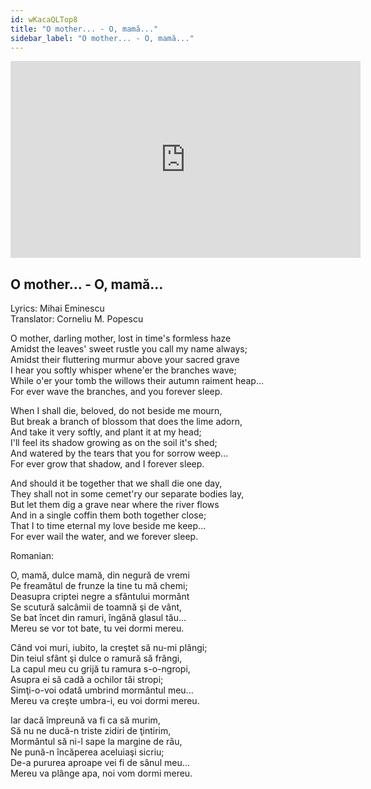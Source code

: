 ```yaml
---
id: wKacaQLTop8
title: "O mother... - O, mamă..."
sidebar_label: "O mother... - O, mamă..."
---
```


<div class="video-float-container">
  <iframe
    width="560"
    height="315"
    src="https://www.youtube.com/embed/wKacaQLTop8"
    title="YouTube video player"
    frameborder="0"
    allow="accelerometer; autoplay; clipboard-write; encrypted-media; gyroscope; picture-in-picture; web-share"
    referrerpolicy="strict-origin-when-cross-origin"
    allowfullscreen
  ></iframe>
</div>

## O mother... - O, mamă...

Lyrics: Mihai Eminescu  
Translator: Corneliu M. Popescu

O mother, darling mother, lost in time's formless haze   
Amidst the leaves' sweet rustle you call my name always;   
Amidst their fluttering murmur above your sacred grave    
I hear you softly whisper whene'er the branches wave;   
While o'er your tomb the willows their autumn raiment heap...   
For ever wave the branches, and you forever sleep. 

When I shall die, beloved, do not beside me mourn,   
But break a branch of blossom that does the lime adorn,   
And take it very softly, and plant it at my head;   
I'll feel its shadow growing as on the soil it's shed;   
And watered by the tears that you for sorrow weep...   
For ever grow that shadow, and I forever sleep. 

And should it be together that we shall die one day,   
They shall not in some cemet'ry our separate bodies lay,   
But let them dig a grave near where the river flows   
And in a single coffin them both together close;   
That I to time eternal my love beside me keep...   
For ever wail the water, and we forever sleep. 

Romanian:

O, mamă, dulce mamă, din negură de vremi  
Pe freamătul de frunze la tine tu mă chemi;  
Deasupra criptei negre a sfântului mormânt  
Se scutură salcâmii de toamnă şi de vânt,  
Se bat încet din ramuri, îngână glasul tău...  
Mereu se vor tot bate, tu vei dormi mereu.

Când voi muri, iubito, la creştet să nu-mi plângi;  
Din teiul sfânt şi dulce o ramură să frângi,  
La capul meu cu grijă tu ramura s-o-ngropi,  
Asupra ei să cadă a ochilor tăi stropi;  
Simţi-o-voi odată umbrind mormântul meu...  
Mereu va creşte umbra-i, eu voi dormi mereu.

Iar dacă împreună va fi ca să murim,  
Să nu ne ducă-n triste zidiri de ţintirim,  
Mormântul să ni-l sape la margine de râu,  
Ne pună-n încăperea aceluiaşi sicriu;  
De-a pururea aproape vei fi de sânul meu...  
Mereu va plânge apa, noi vom dormi mereu.
